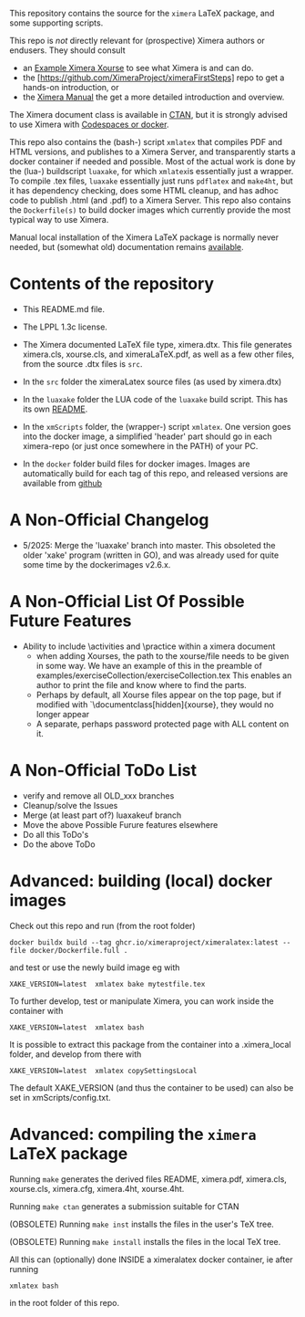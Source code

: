 
This repository contains the source for the `ximera` LaTeX package, and some supporting scripts. 

This repo is *not* directly relevant for (prospective) Ximera authors or endusers.
They should consult 
* an [Example Ximera Xourse](https://go.osu.edu/ximera-examples) to see what Ximera is and can do.
* the [https://github.com/XimeraProject/ximeraFirstSteps] repo to get a hands-on introduction, or
* the [Ximera Manual](https://ximera.osu.edu/xman) the get a more detailed introduction and overview.


The Ximera document class is available in [CTAN](https://ctan.org/pkg/ximera?lang=en), but it is strongly advised to use Ximera with [Codespaces or docker](https://github.com/XimeraProject/ximeraFirstSteps). 


This repo also contains the (bash-) script `xmlatex` that compiles PDF and HTML versions, and publishes to a Ximera Server, and transparently starts a docker container if needed and possible. Most of the actual work is done by the (lua-) buildscript `luaxake`, for which `xmlatex`is essentially just a wrapper. To compile .tex files, `luaxake` essentially just runs `pdflatex` and `make4ht`, but it has dependency checking, does some HTML cleanup, and has adhoc code to publish .html (and .pdf) to a Ximera Server. 
This repo also contains the `Dockerfile(s)` to build docker images which currently provide the most typical way to use Ximera.

Manual local installation of the Ximera LaTeX package is normally never needed, but (somewhat old) documentation remains [available](./installingLocally.md).


# Contents of the repository

* This README.md file. 

* The LPPL 1.3c license.

* The Ximera documented LaTeX file type, ximera.dtx. This file
  generates ximera.cls, xourse.cls, and ximeraLaTeX.pdf, as well as a
  few other files, from the source .dtx files is `src`.

* In the `src` folder the ximeraLatex source files (as used by ximera.dtx)

* In the `luaxake` folder the LUA code of the `luaxake` build script. This has its own [README](luaxake/README.md).

* In the `xmScripts` folder, the (wrapper-) script `xmlatex`. One version goes into the docker image, a simplified 'header' part should go in each ximera-repo (or just once somewhere in the PATH) of your PC.

* In the `docker` folder build files for docker images. Images are automatically build for each tag of this repo, and released versions are available from [github](https://github.com/orgs/XimeraProject/packages)


# A Non-Official Changelog
* 5/2025: Merge the 'luaxake' branch into master. This obsoleted the older 'xake' program (written in GO), and was already used for quite some time by the dockerimages v2.6.x.

# A Non-Official List Of Possible Future Features

- Ability to include \activities and \practice within a ximera document
  - when adding Xourses, the path to the xourse/file needs to be given
in some way. We have an example of this in the preamble of
examples/exerciseCollection/exerciseCollection.tex This enables an
author to print the file and know where to find the parts.
  - Perhaps by default, all Xourse files appear on the top page, but if modified with `\documentclass[hidden]{xourse}, they would no longer appear
  - A separate, perhaps password protected page with ALL content on it.

# A Non-Official ToDo List
 * verify and remove all OLD_xxx branches
 * Cleanup/solve the Issues
 * Merge (at least part of?) luaxakeuf branch
 * Move the above Possible Furure features elsewhere
 * Do all this ToDo's
 * Do the above ToDo


# Advanced: building (local) docker images

Check out this repo and run (from the root folder)
```
docker buildx build --tag ghcr.io/ximeraproject/ximeralatex:latest --file docker/Dockerfile.full .
```

and test or use the newly build image eg with 
```
XAKE_VERSION=latest  xmlatex bake mytestfile.tex
```
To further develop, test or manipulate Ximera, you can work inside the container with
```
XAKE_VERSION=latest  xmlatex bash
```
It is possible to extract this package from the container into a .ximera_local folder, and develop from there with 
```
XAKE_VERSION=latest  xmlatex copySettingsLocal
```

The default XAKE_VERSION (and thus the container to be used) can also be set in xmScripts/config.txt.



 # Advanced: compiling the `ximera` LaTeX package

Running `make` generates the derived files README, ximera.pdf, ximera.cls, xourse.cls, ximera.cfg, ximera.4ht, xourse.4ht.

Running `make ctan` generates a submission suitable for CTAN

(OBSOLETE) Running `make inst` installs the files in the user's TeX tree.

(OBSOLETE) Running `make install` installs the files in the local TeX tree.

All this can (optionally) done INSIDE a ximeralatex docker container, ie after running
```
xmlatex bash
```
in the root folder of this repo.